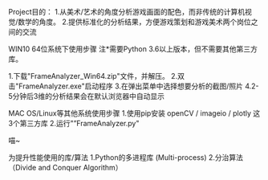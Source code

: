 Project目的：
1.从美术/艺术的角度分析游戏画面的配色，而非传统的计算机视觉/数学的角度。
2.提供标准化的分析结果，方便游戏策划和游戏美术两个岗位之间的交流

WIN10 64位系统下使用步骤
注*需要Python 3.6以上版本，但不需要其他第三方库。

1.下载"FrameAnalyzer_Win64.zip"文件，并解压。
2.双击"FrameAnalyzer.exe"启动程序
3.在弹出菜单中选择想要分析的截图/照片
4.2-5分钟后3维的分析结果会在默认浏览器中自动显示

MAC OS/Linux等其他系统使用步骤
1.使用pip安装 openCV / imageio / plotly 这3个第三方库
2.运行"”FrameAnalyzer.py"

喵~

为提升性能使用的库/算法
1.Python的多进程库 (Multi-process)
2.分治算法（Divide and Conquer Algorithm）
